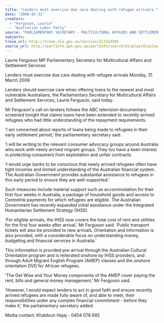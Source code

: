 ```yaml
---
title: "Lenders must exercise due care dealing with refugee arrivals."
date: "2008-03-31"
creators:
  - "Ferguson, Laurie"
  - "Australian Labor Party"
source: "PARLIAMENTARY SECRETARY - MULTICULTURAL AFFAIRS AND SETTLEMENT SERVICES"
subjects:
trove_url: http://trove.nla.gov.au/version/211314593
source_url: http://parlinfo.aph.gov.au/parlInfo/search/display/display.w3p;query=Id%3A%22media/pressrel/OV8Q6%22
---
```


 

 Laurie Ferguson MP  Parliamentary Secretary for Multicultural Affairs and Settlement Services 

 

 Lenders must exercise due care dealing with  refugee arrivals  Monday, 31 March 2008 

 Lenders should exercise care when offering loans to the newest and most  vulnerable Australians, the Parliamentary Secretary for Multicultural Affairs  and Settlement Services, Laurie Ferguson, said today. 

 Mr Ferguson's call on lenders follows the ABC television documentary  screened tonight that claims loans have been extended to recently arrived  refugees who had little understanding of the repayment requirements. 

 ‘I am concerned about reports of loans being made to refugees in their early  settlement period,’ the parliamentary secretary said. 

 ‘I will be writing to the relevant consumer advocacy groups around Australia  who work with newly arrived migrant groups. They too have a keen interest in  protecting consumers from exploitation and unfair contracts. 

 ‘I would urge banks to be conscious that newly arrived refugees often have  tight incomes and limited understanding of the Australian financial system.  The Australian Government provides substantial assistance to refugees in this  early period to ensure they are well-supported.’ 

 Such measures include material support such as accommodation for their first  four weeks in Australia, a package of household goods and access to  Centrelink payments for which refugees are eligible. The Australian  Government has recently expanded initial assistance under the Integrated  Humanitarian Settlement Strategy (IHSS). 

 ‘For eligible arrivals, the IHSS now covers the total cost of rent and utilities for  the first four weeks after arrival,’ Mr Ferguson said. ‘Public transport tickets  will also be provided to new arrivals. Orientation and information is also  provided, with a considerable focus on understanding money, budgeting and  financial services in Australia.’  

 This information is provided pre-arrival through the Australian Cultural  Orientation program and is reiterated onshore by IHSS providers, and through  Adult Migrant English Program (AMEP) classes and the onshore orientation  DVD for African refugees. 

 ‘The Get Wise and Your Money components of the AMEP cover paying the  rent, bills and general money management,’ Mr Ferguson said. 

 ‘However, I would expect lenders to act in good faith and ensure recently  arrived refugees are made fully aware of, and able to meet, their  responsibilities under any complex financial commitment  - before they make  it,’ the parliamentary secretary added. 

 Media contact: Khaldoun Hajaj - 0404 078 692 

 

